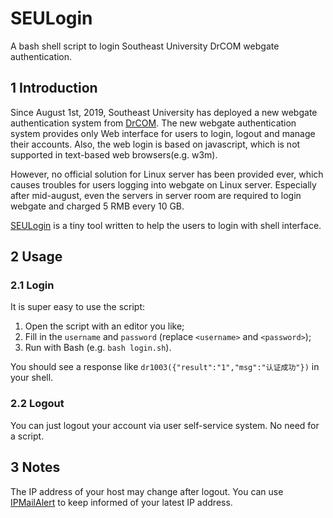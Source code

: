 # SEULogin
A bash shell script to login Southeast University DrCOM webgate authentication.

## 1  Introduction

Since August 1st, 2019, Southeast University has deployed a new webgate authentication system from [DrCOM]( http://www.drcom.com.cn/ ). The new webgate authentication system provides only Web interface for users to login, logout and manage their accounts. Also, the web login is based on javascript, which is not supported in text-based web browsers(e.g. w3m).

However, no official solution for Linux server has been provided ever, which causes troubles for users logging into webgate on Linux server. Especially after mid-august, even the servers in server room are required to login webgate and charged 5 RMB every 10 GB.

[SEULogin](https://github.com/HearyShen/SEULogin) is a tiny tool written to help the users to login with shell interface.

## 2  Usage

### 2.1  Login

It is super easy to use the script:

1. Open the script with an editor you like;
2. Fill in the `username` and `password` (replace `<username>` and `<password>`);
3. Run with Bash (e.g. `bash login.sh`).

You should see a response like `dr1003({"result":"1","msg":"认证成功"})` in your shell.

### 2.2  Logout

You can just logout your account via user self-service system. No need for a script.

## 3  Notes

The IP address of your host may change after logout. You can use [IPMailAlert](https://github.com/HearyShen/IPMailAlert) to keep informed of your latest IP address.
